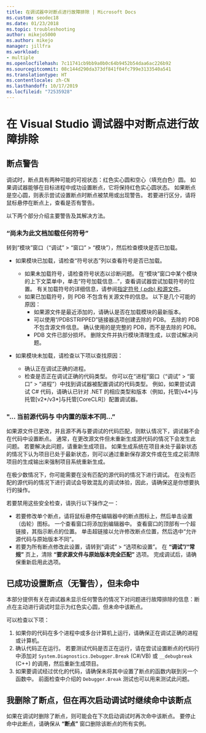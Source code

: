 ```yaml
---
title: 在调试器中对断点进行故障排除 | Microsoft Docs
ms.custom: seodec18
ms.date: 01/23/2018
ms.topic: troubleshooting
author: mikejo5000
ms.author: mikejo
manager: jillfra
ms.workload:
- multiple
ms.openlocfilehash: 7c11741cb9bb9a0b0c64b9452b54daa6ac226b92
ms.sourcegitcommit: 08c144d290da373df841f04fc799e3133540a541
ms.translationtype: HT
ms.contentlocale: zh-CN
ms.lasthandoff: 10/17/2019
ms.locfileid: "72535928"
---
```

# <a name="troubleshoot-breakpoints-in-the-visual-studio-debugger"></a>在 Visual Studio 调试器中对断点进行故障排除

## <a name="breakpoint-warnings"></a>断点警告

调试时，断点具有两种可能的可视状态：红色实心圆和空心（填充白色）圆。 如果调试器能够在目标进程中成功设置断点，它将保持红色实心圆状态。 如果断点是空心圆，则表示尝试设置断点时断点被禁用或出现警告。 若要进行区分，请将鼠标悬停在断点上，查看是否有警告。

以下两个部分介绍主要警告及其解决方法。

### <a name="no-symbols-have-been-loaded-for-this-document"></a>“尚未为此文档加载任何符号”

转到“模块”窗口（“调试” > “窗口” > “模块”），然后检查模块是否已加载。
* 如果模块已加载，请检查“符号状态”列以查看符号是否已加载。
  * 如果未加载符号，请检查符号状态以诊断问题。 在“模块”窗口中某个模块的上下文菜单中，单击“符号加载信息...”，查看调试器尝试加载符号的位置。 有关加载符号的详细信息，请参阅[指定符号 (.pdb) 和源文件](../debugger/specify-symbol-dot-pdb-and-source-files-in-the-visual-studio-debugger.md)。
  * 如果已加载符号，则 PDB 不包含有关源文件的信息。 以下是几个可能的原因：
    * 如果源文件是最近添加的，请确认是否在加载模块的最新版本。
    * 可以使用“/PDBSTRIPPED”链接器选项创建去除的 PDB。 去除的 PDB 不包含源文件信息。 确认使用的是完整的 PDB，而不是去除的 PDB。
    * PDB 文件已部分损坏。 删除文件并执行模块清理生成，以尝试解决问题。

* 如果模块未加载，请检查以下项以查找原因：
  * 确认正在调试正确的进程。
  * 检查是否正在调试正确的代码类型。 你可以在“进程”窗口（“调试” > “窗口” > “进程”）中找到调试器被配置调试的代码类型。 例如，如果尝试调试 C# 代码，请确认已针对 .NET 的相应类型和版本（例如，托管[v4\*]与托管[v2\*/v3\*]与托管[CoreCLR]）配置调试器。

### <a name="-the-current-source-code-is-different-from-the-version-built-into"></a>"… 当前源代码与 中内置的版本不同...”

如果源文件已更改，并且源不再与要调试的代码匹配，则默认情况下，调试器不会在代码中设置断点。 通常，在更改源文件但未重新生成源代码的情况下会发生此问题。 若要解决此问题，请重新生成项目。 如果生成系统在项目未处于最新状态的情况下认为项目已处于最新状态，则可以通过重新保存源文件或在生成之前清除项目的生成输出来强制项目系统重新生成。

在极少数情况下，你可能需要在没有匹配的源代码的情况下进行调试。 在没有匹配的源代码的情况下进行调试会导致混乱的调试体验，因此，请确保这是你想要执行的操作。

若要禁用这些安全检查，请执行以下操作之一：
* 若要修改单个断点，请将鼠标悬停在编辑器中的断点图标上，然后单击设置（齿轮）图标。 一个查看窗口将添加到编辑器中。 查看窗口的顶部有一个超链接，其指示断点的位置。 单击超链接以允许修改断点位置，然后选中“允许源代码与原始版本不同”。
* 若要为所有断点修改此设置，请转到“调试” > “选项和设置”。 在 **“调试”/“常规”** 页上，清除 **“要求源文件与原始版本完全匹配”** 选项。 完成调试后，请确保重新启用此选项。

## <a name="the-breakpoint-was-successfully-set-no-warning-but-didnt-hit"></a>已成功设置断点（无警告），但未命中

本部分提供有关在调试器未显示任何警告的情况下对问题进行故障排除的信息：断点在主动进行调试时显示为红色实心圆，但未命中该断点。

可以检查以下项：
1. 如果你的代码在多个进程中或多台计算机上运行，请确保正在调试正确的进程或计算机。
2. 确认代码正在运行。 若要测试代码是否正在运行，请在尝试设置断点的代码行中添加对 `System.Diagnostics.Debugger.Break` (C#/VB) 或 `__debugbreak` (C++) 的调用，然后重新生成项目。
3. 如果要调试经过优化的代码，请确保未将其中设置了断点的函数内联到另一个函数中。 前面检查中介绍的 `Debugger.Break` 测试也可以用来测试此问题。

## <a name="i-deleted-a-breakpoint-but-i-continue-to-hit-it-when-i-start-debugging-again"></a>我删除了断点，但在再次启动调试时继续命中该断点

如果在调试时删除了断点，则可能会在下次启动调试时再次命中该断点。 要停止命中此断点，请确保从 **“断点”** 窗口删除该断点的所有实例。

